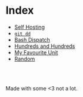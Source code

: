 <!-- Yeah... this is not great but here we go -->
<!-- Google tag (gtag.js) -->
<script async src="https://www.googletagmanager.com/gtag/js?id=G-1ZEKDKLNJG"></script>
<script>
  window.dataLayer = window.dataLayer || [];
  function gtag(){dataLayer.push(arguments);}
  gtag('js', new Date());

  gtag('config', 'G-1ZEKDKLNJG');
</script>

# Index
<!-- # Posts nobody asked for -->

<!-- # Index -->
<!--  &nbsp; -->

- [Self Hosting](hosting.md)
- [`git dd`](git-dd.md)
- [Bash Dispatch](dispatch.md)
- [Hundreds and Hundreds](hundreds.md)
- [My Favourite Unit](unit.md)
- [Random](random.md)
<br />
<br />
<!-- #  &nbsp; -->

<!-- Made with some <3 [Not a lot](https://github.com/jpedro/jpedro.github.io) -->
<!-- Posts nobody asked for <font color="red" size="1px">■</font> -->
Made with some <3 not a lot.
